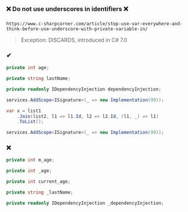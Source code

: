 ### ❌ Do not use underscores in identifiers ❌
###

```
https://www.c-sharpcorner.com/article/stop-use-var-everywhere-and-think-before-use-underscore-with-private-variable-in/
```

> Exception: DISCARDS, introduced in C# 7.0

### ✔
``` csharp
private int age;
```
``` csharp
private string lastName;
```
``` csharp
private readonly IDependencyInjection dependencyInjection;
```
``` csharp
services.AddScope<ISignature>(_ => new Implementation(99));
```
``` csharp
var x = list1
    .Join(list2, l1 => l1.Id, l2 => l2.Id, (l1, _) => l1)
    .ToList();
```
``` csharp
services.AddScope<ISignature>(_ => new Implementation(99));
```

### ❌ 
``` csharp
private int m_age;
```
``` csharp
private int _age;
```
``` csharp
private int current_age;
```
``` csharp
private string _lastName;
```
``` csharp
private readonly IDependencyInjection _dependencyInjection;
```
